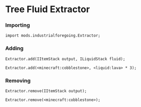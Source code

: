 # Tree Fluid Extractor

### Importing

    import mods.industrialforegoing.Extractor;
    

### Adding

    Extractor.add(IItemStack output, ILiquidStack fluid);
    
    Extractor.add(<minecraft:cobblestone>, <liquid:lava> * 3);
    

### Removing

    Extractor.remove(IItemStack output);
    
    Extractor.remove(<minecraft:cobblestone>);